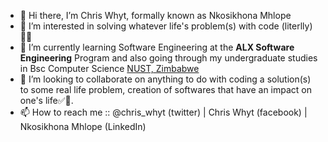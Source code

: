 - 👋 Hi there, I’m Chris Whyt, formally known as Nkosikhona Mhlope
- 👀 I’m interested in solving whatever life's problem(s) with code (literlly)👩‍💻
- 🌱 I’m currently learning Software Engineering at the **ALX Software Engineering** Program and also going through my undergraduate studies in Bsc Computer Science [NUST, Zimbabwe](https://www.nust.ac.zw/)
- 💞️ I’m looking to collaborate on anything to do with coding a solution(s) to some real life problem, creation of softwares that have an impact on one's life✅💯.
- 📫 How to reach me :: @chris_whyt (twitter) | Chris Whyt (facebook) |  Nkosikhona Mhlope (LinkedIn)

<!---
God-FearingCoder01/God-FearingCoder01 is a ✨ special ✨ repository because its `README.md` (this file) appears on your GitHub profile.
You can click the Preview link to take a look at your changes.
--->
